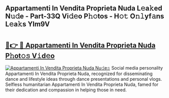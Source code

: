 ## Appartamenti In Vendita Proprieta Nuda L𝚎a𝚔ed N𝚞𝚍e - Part-33Q Vi𝚍𝚎o P𝚑𝚘tos - H𝚘𝚝 O𝚗𝚕yf𝚊ns L𝚎a𝚔s Ylm9V

# <h2><a href="http://kf2xoqg.oniu.top/?m=Appartamenti+In+Vendita+Proprieta+Nuda">🔗👉 🔴 Appartamenti In Vendita Proprieta Nuda P𝚑ot𝚘𝚜 V𝚒d𝚎o</a></h2>

[![Appartamenti In Vendita Proprieta Nuda Nu𝚍e𝚜](https://i.imgur.com/0qMVB7G.gif)](http://kf2xoqg.oniu.top/?m=Appartamenti+In+Vendita+Proprieta+Nuda)
Social media personality Appartamenti In Vendita Proprieta Nuda, recognized for disseminating dance and lifestyle ideas through dance presentations and personal vlogs. Selfless humanitarian Appartamenti In Vendita Proprieta Nuda, famed for their dedication and compassion in helping those in need.  
